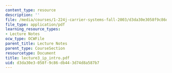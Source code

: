 ```yaml
---
content_type: resource
description: ''
file: /media/courses/1-224j-carrier-systems-fall-2003/d3da30e3058f9c86db443d74d8a587b7_lecture3_ip_intro.pdf
file_type: application/pdf
learning_resource_types:
- Lecture Notes
ocw_type: OCWFile
parent_title: Lecture Notes
parent_type: CourseSection
resourcetype: Document
title: lecture3_ip_intro.pdf
uid: d3da30e3-058f-9c86-db44-3d74d8a587b7
---
```

